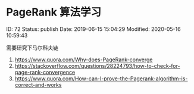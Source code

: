 # PageRank 算法学习


ID: 72
Status: publish
Date: 2019-06-15 15:04:29
Modified: 2020-05-16 10:59:43


<!-- wp:paragraph -->
<p>
需要研究下马尔科夫链
</p>
<!-- /wp:paragraph -->

<!-- wp:list {"ordered":true} -->
<ol><li> <a href="https://www.quora.com/Why-does-PageRank-converge" target="_blank" rel="noreferrer noopener">https://www.quora.com/Why-does-PageRank-converge</a>
</li><li> <a href="https://stackoverflow.com/questions/28224793/how-to-check-for-page-rank-convergence" target="_blank" rel="noreferrer noopener">https://stackoverflow.com/questions/28224793/how-to-check-for-page-rank-convergence</a>
</li><li> <a href="https://www.quora.com/How-can-I-prove-the-Pagerank-algorithm-is-correct-and-works" target="_blank" rel="noreferrer noopener">https://www.quora.com/How-can-I-prove-the-Pagerank-algorithm-is-correct-and-works</a>
</li></ol>
<!-- /wp:list -->